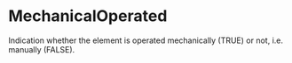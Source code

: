 MechanicalOperated
==================

Indication whether the element is operated mechanically (TRUE) or not, i.e. manually  (FALSE).
